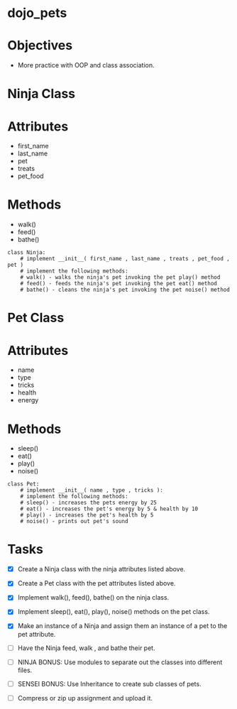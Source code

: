 # dojo_pets

# Objectives

- More practice with OOP and class association.

# Ninja Class

# Attributes

- first_name
- last_name
- pet
- treats
- pet_food

# Methods

- walk()
- feed()
- bathe()

```
class Ninja:
    # implement __init__( first_name , last_name , treats , pet_food , pet )
    # implement the following methods:
    # walk() - walks the ninja's pet invoking the pet play() method
    # feed() - feeds the ninja's pet invoking the pet eat() method
    # bathe() - cleans the ninja's pet invoking the pet noise() method
```

# Pet Class

# Attributes

- name
- type
- tricks
- health
- energy

# Methods

- sleep()
- eat()
- play()
- noise()

```
class Pet:
    # implement __init__( name , type , tricks ):
    # implement the following methods:
    # sleep() - increases the pets energy by 25
    # eat() - increases the pet's energy by 5 & health by 10
    # play() - increases the pet's health by 5
    # noise() - prints out pet's sound
```

# Tasks

- [X] Create a Ninja class with the ninja attributes listed above.

- [X] Create a Pet class with the pet attributes listed above.

- [X] Implement walk(), feed(), bathe() on the ninja class.

- [X] Implement sleep(), eat(), play(), noise() methods on the pet class.

- [X] Make an instance of a Ninja and assign them an instance of a pet to the pet attribute.

- [ ] Have the Ninja feed, walk , and bathe their pet.

- [ ] NINJA BONUS: Use modules to separate out the classes into different files.

- [ ] SENSEI BONUS: Use Inheritance to create sub classes of pets.

- [ ] Compress or zip up assignment and upload it.
